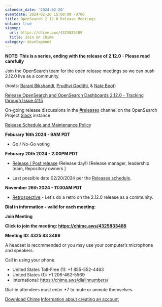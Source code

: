 ```yaml
---
calendar_date: '2024-02-20'
eventdate: 2024-02-20 15:00:00 -0700
title: OpenSearch 2.12.0 Release Meetings
online: true
signup:
  url: https://chime.aws/4325833489
  title: Join on Chime
category: development
---
```


**NOTE: This is a series, ending with the release of 2.12.0 - Please read carefully**

Join the OpenSearch team for the open release meetings so we can push 2.12.0 live as a community.

(hosts: [Barani Bikshandi](https://github.com/bbarani), [Prudhvi Godithi](https://github.com/prudhvigodithi), & [Nate Boot](https://github.com/nateynateynate))

[Release OpenSearch and OpenSearch Dashboards 2.12.0 - Tracking through Issue 4115](https://github.com/opensearch-project/opensearch-build/issues/4115)

On-going release discussions in the [#releases](https://opensearch.slack.com/archives/C0561HRK961) channel on the OpenSearch Project [Slack](https://opensearch.org/slack.html) instance

[Release Schedule and Maintenance Policy](https://opensearch.org/releases.html)

**Feburary 16th 2024 - 9AM PDT**

* Go / No-Go voting

**Feburary 20th 2024 - 2:00PM PDT**

* [Release / Post release](https://github.com/opensearch-project/opensearch-build/wiki/Releasing-the-Distribution#release) (Release day!) [Release manager, leadership team, Repository owners ]

* Last possible date 02/20/2024 per the [Releases schedule](https://opensearch.org/releases.html).

**November 26th 2024 - 11:00AM PDT**

* [Retrospective](https://github.com/opensearch-project/opensearch-build/issues/4454) - Let's do a retro on the 2.12.0 release as a community.

**Dial in information - valid for each meeting:**

**Join Meeting**

**Click to join the meeting: <https://chime.aws/4325833489>**

**Meeting ID: 4325 83 3489** 

A headset is recommended or you may use your computer’s microphone and speakers.

Call in using your phone: 
- United States Toll-Free (1): +1 855-552-4463
- United States (1): +1 206-462-5569
- International: https://chime.aws/dialinnumbers/

Dial-in attendees must enter *7 to mute or unmute themselves.

[Download Chime](https://aws.amazon.com/chime/download)
[Information about creating an account](https://aws.amazon.com/chime/getting-started)
